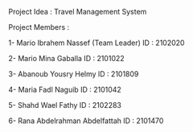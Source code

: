 Project Idea : Travel Management System

Project Members :

1- Mario Ibrahem Nassef (Team Leader)
ID : 2102020

2- Mario Mina Gaballa 
ID : 2101022

3- Abanoub Yousry Helmy 
ID : 2101809

4- Maria Fadl Naguib 
ID : 2101042

5- Shahd Wael Fathy
ID : 2102283

6- Rana Abdelrahman Abdelfattah
ID : 2101470
